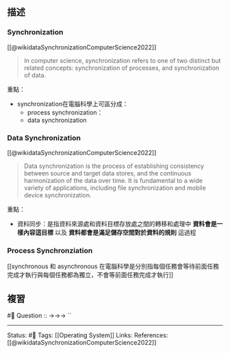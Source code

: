 
## 描述


### Synchronization 
[[@wikidataSynchronizationComputerScience2022]]
> In computer science, synchronization refers to one of two distinct but related concepts: synchronization of processes, and synchronization of data.

重點：
- synchronization在電腦科學上可區分成：
	- process synchronization：
	- data synchronization

###  Data Synchronization
[[@wikidataSynchronizationComputerScience2022]]
> Data synchronization is the process of establishing consistency between source and target data stores, and the continuous harmonization of the data over time. It is fundamental to a wide variety of applications, including file synchronization and mobile device synchronization.

重點：
- 資料同步：是指資料來源處和資料目標存放處之間的轉移和處理中 **資料會是一樣內容這目標** 以及 **資料都會是滿足儲存空間對於資料的規則** 這過程


### Process Synchronziation
[[synchronous 和 asynchronous 在電腦科學是分別指每個任務會等待前面任務完成才執行與每個任務都為獨立，不會等前面任務完成才執行]]
## 複習
#🧠 Question :: ->->-> ``

---
Status: #🌱 
Tags:
[[Operating System]]
Links:
References:
[[@wikidataSynchronizationComputerScience2022]]